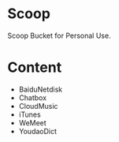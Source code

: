 # Scoop

Scoop Bucket for Personal Use.

# Content

- BaiduNetdisk
- Chatbox
- CloudMusic
- iTunes
- WeMeet
- YoudaoDict
